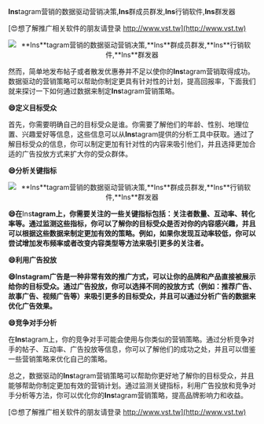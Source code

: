 **Ins**tagram营销的数据驱动营销决策,**Ins**群成员群发,**Ins**行销软件,**Ins**群发器

[😍想了解推广相关软件的朋友请登录 http://www.vst.tw](http://www.vst.tw)

 <center><img src="https://vst.tw/MP4/tuiguang/png/1.png" alt="**Ins**tagram营销的数据驱动营销决策,**Ins**群成员群发,**Ins**行销软件,**Ins**群发器"></center>

然而，简单地发布帖子或者散发优惠券并不足以使你的**Ins**tagram营销取得成功。数据驱动的营销策略可以帮助你制定更具有针对性的计划，提高回报率，下面我们就来探讨一下如何通过数据来制定**Ins**tagram营销策略。

**😄定义目标受众**

首先，你需要明确自己的目标受众是谁。你需要了解他们的年龄、性别、地理位置、兴趣爱好等信息，这些信息可以从**Ins**tagram提供的分析工具中获取。通过了解目标受众的信息，你可以制定更加有针对性的内容来吸引他们，并且选择更加合适的广告投放方式来扩大你的受众群体。

**😄分析关键指标**

 <center><img src="https://vst.tw/MP4/tuiguang/png/8.png" alt="**Ins**tagram营销的数据驱动营销决策,**Ins**群成员群发,**Ins**行销软件,**Ins**群发器"></center>

**😄在**Ins**tagram上，你需要关注的一些关键指标包括：关注者数量、互动率、转化率等。通过监测这些指标，你可以了解你的目标受众是否对你的内容感兴趣，并且可以根据这些数据来制定更加有效的策略。例如，如果你发现互动率较低，你可以尝试增加发布频率或者改变内容类型等方法来吸引更多的关注者。**

**😄利用广告投放**

**😄**Ins**tagram广告是一种非常有效的推广方式，可以让你的品牌和产品直接被展示给你的目标受众。通过广告投放，你可以选择不同的投放方式（例如：推荐广告、故事广告、视频广告等）来吸引更多的目标受众，并且可以通过分析广告的数据来优化广告效果。**

**😄竞争对手分析**

在**Ins**tagram上，你的竞争对手可能会使用与你类似的营销策略。通过分析竞争对手的帖子、互动率、广告投放等信息，你可以了解他们的成功之处，并且可以借鉴一些营销策略来优化自己的策略。

总之，数据驱动的**Ins**tagram营销策略可以帮助你更好地了解你的目标受众，并且能够帮助你制定更加有效的营销计划。通过监测关键指标，利用广告投放和竞争对手分析等方法，你可以优化你的**Ins**tagram营销策略，提高品牌影响力和收益。

[😍想了解推广相关软件的朋友请登录 http://www.vst.tw](http://www.vst.tw)



